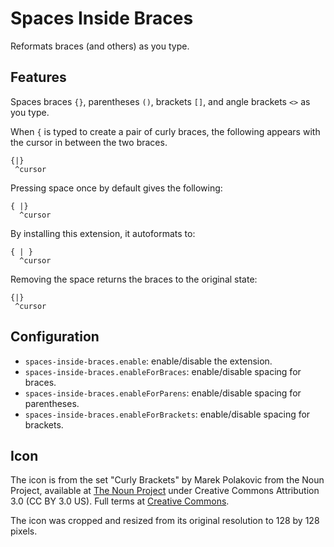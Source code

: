 # Spaces Inside Braces

Reformats braces (and others) as you type.

## Features

Spaces braces `{}`, parentheses `()`, brackets `[]`, and angle brackets `<>` as you type.

When `{` is typed to create a pair of curly braces, the following appears with the cursor in between the two braces.

    {|}
     ^cursor

Pressing space once by default gives the following:

    { |}
      ^cursor

By installing this extension, it autoformats to:

    { | }
      ^cursor

Removing the space returns the braces to the original state:

    {|}
     ^cursor

## Configuration

- `spaces-inside-braces.enable`: enable/disable the extension.
- `spaces-inside-braces.enableForBraces`: enable/disable spacing for braces.
- `spaces-inside-braces.enableForParens`: enable/disable spacing for parentheses.
- `spaces-inside-braces.enableForBrackets`: enable/disable spacing for brackets.

## Icon

The icon is from the set "Curly Brackets" by Marek Polakovic from the Noun Project, available at [The Noun Project](https://thenounproject.com/term/curly-brackets/108564/) under Creative Commons Attribution 3.0 (CC BY 3.0 US).
Full terms at [Creative Commons](https://creativecommons.org/licenses/by/3.0/us/).

The icon was cropped and resized from its original resolution to 128 by 128 pixels.
